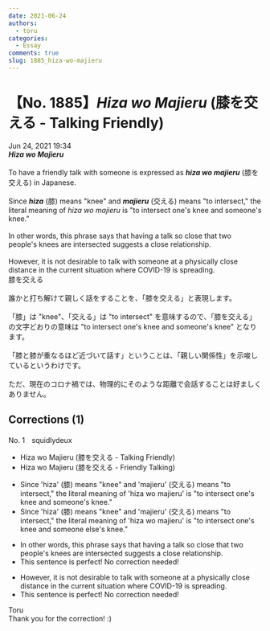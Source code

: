 ```yaml
---
date: 2021-06-24
authors:
  - toru
categories:
  - Essay
comments: true
slug: 1885_hiza-wo-majieru
---
```


# 【No. 1885】<strong><em>Hiza wo Majieru</strong></em> (膝を交える - Talking Friendly)
<div class="date">Jun 24, 2021 19:34</div>
<div id="post"><div id="body_show_ori">
<strong><em>Hiza wo Majieru</strong></em><br/><br/>To have a friendly talk with someone is expressed as <strong><em>hiza wo majieru</em></strong> (膝を交える) in Japanese.<br/><br/>Since <strong><em>hiza</em></strong> (膝) means "knee" and <strong><em>majieru</em></strong> (交える) means "to intersect," the literal meaning of <em>hiza wo majieru</em> is "to intersect one's knee and someone's knee."<br/><br/>In other words, this phrase says that having a talk so close that two people's knees are intersected suggests a close relationship.<br/><br/>However, it is not desirable to talk with someone at a physically close distance in the current situation where COVID-19 is spreading.
</div></div>

<!-- more -->

<div id="post_ja"><div id="body_show_mo">
膝を交える<br/><br/>誰かと打ち解けて親しく話をすることを、「膝を交える」と表現します。<br/><br/>「膝」は "knee"、「交える」は "to intersect" を意味するので、「膝を交える」の文字どおりの意味は "to intersect one's knee and someone's knee" となります。<br/><br/>「膝と膝が重なるほど近づいて話す」ということは、「親しい関係性」を示唆しているというわけです。<br/><br/>ただ、現在のコロナ禍では、物理的にそのような距離で会話することは好ましくありません。
</div></div>

## Corrections (1)
<div id="block"><div class="first_name"> No. 1　<span class="just_name">squidlydeux</span></div><div id="block2">
<ul class="correction_field">
<li class="incorrect">Hiza wo Majieru (膝を交える - Talking Friendly)</li>
<li class="corrected correct">
Hiza wo Majieru (膝を交える - Friendly Talking)
</li>
</ul>
<ul class="correction_field">
<li class="incorrect">Since 'hiza' (膝) means "knee" and 'majieru' (交える) means "to intersect," the literal meaning of 'hiza wo majieru' is "to intersect one's knee and someone's knee."</li>
<li class="corrected correct">
Since 'hiza' (膝) means "knee" and 'majieru' (交える) means "to intersect," the literal meaning of 'hiza wo majieru' is "to intersect one's knee and someone <span class="f_blue">else's</span> knee."
</li>
</ul>
<ul class="correction_field">
<li class="incorrect">In other words, this phrase says that having a talk so close that two people's knees are intersected suggests a close relationship.</li>
<li class="corrected perfect">This sentence is perfect! No correction needed!</li>
</ul>
<ul class="correction_field">
<li class="incorrect">However, it is not desirable to talk with someone at a physically close distance in the current situation where COVID-19 is spreading.</li>
<li class="corrected perfect">This sentence is perfect! No correction needed!</li>
</ul>
</div><div class="name"><span class="just_name">Toru</span><br>
Thank you for the correction! :)
</div>
</div>
